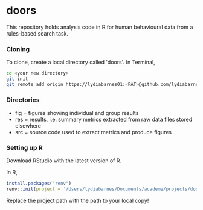 # doors

This repository holds analysis code in R for human behavioural data from a rules-based search task. 

### Cloning

To clone, create a local directory called 'doors'. In Terminal, 

```bash
cd <your new directory>
git init
git remote add origin https://lydiabarnes01:<PAT>@github.com/lydiabarnes01/doors.git
```

### Directories

- fig = figures showing individual and group results
- res = results, i.e. summary metrics extracted from raw data files stored elsewhere
- src = source code used to extract metrics and produce figures

### Setting up R

Download RStudio with the latest version of R. 

In R, 

```R
install.packages("renv")
renv::init(project = '/Users/lydiabarnes/Documents/academe/projects/doors',bare = TRUE)
```

Replace the project path with the path to your local copy!





